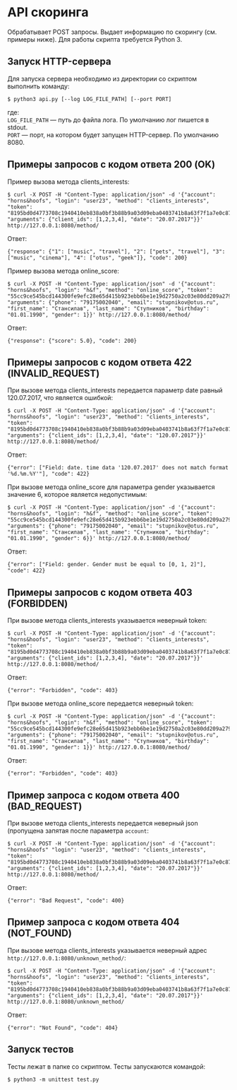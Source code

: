 # API скоринга
Обрабатывает POST запросы. Выдает информацию по скорингу (см. примеры ниже). Для работы скрипта требуется Python 3.

## Запуск HTTP-сервера
Для запуска сервера необходимо из директории со скриптом выполнить команду:
```
$ python3 api.py [--log LOG_FILE_PATH] [--port PORT]
```
где:\
`LOG_FILE_PATH` — путь до файла лога. По умолчанию лог пишется в stdout.\
`PORT` — порт, на котором будет запущен HTTP-сервер. По умолчанию 8080.

## Примеры запросов с кодом ответа 200 (OK)
Пример вызова метода clients_interests: 

```
$ curl -X POST -H "Content-Type: application/json" -d '{"account": "horns&hoofs", "login": "user23", "method": "clients_interests", "token": "8195bd0d4773708c1940410eb838a0bf3b88b9a03d09eba0403741b8a63f7f1a7e0c874be378c297d6332a9f3929c4e2d1524d90d675e6b83cba01372cac2e22", "arguments": {"client_ids": [1,2,3,4], "date": "20.07.2017"}}' http://127.0.0.1:8080/method/
```
Ответ:
 ```
{"response": {"1": ["music", "travel"], "2": ["pets", "travel"], "3": ["music", "cinema"], "4": ["otus", "geek"]}, "code": 200}
 ```
 
Пример вызова метода online_score:
```
$ curl -X POST -H "Content-Type: application/json" -d '{"account": "horns&hoofs", "login": "h&f", "method": "online_score", "token": "55cc9ce545bcd144300fe9efc28e65d415b923ebb6be1e19d2750a2c03e80dd209a27954dca045e5bb12418e7d89b6d718a9e35af34e14e1d5bcd5a08f21fc95", "arguments": {"phone": "79175002040", "email": "stupnikov@otus.ru", "first_name": "Стансилав", "last_name": "Ступников", "birthday": "01.01.1990", "gender": 1}}' http://127.0.0.1:8080/method/

```
Ответ:
```
{"response": {"score": 5.0}, "code": 200}
```

## Примеры запросов с кодом ответа 422 (INVALID_REQUEST)
При вызове метода clients_interests передается параметр date равный 120.07.2017, что является ошибкой: 

```
$ curl -X POST -H "Content-Type: application/json" -d '{"account": "horns&hoofs", "login": "user23", "method": "clients_interests", "token": "8195bd0d4773708c1940410eb838a0bf3b88b9a03d09eba0403741b8a63f7f1a7e0c874be378c297d6332a9f3929c4e2d1524d90d675e6b83cba01372cac2e22", "arguments": {"client_ids": [1,2,3,4], "date": "120.07.2017"}}' http://127.0.0.1:8080/method/
```
Ответ:
```
{"error": ["Field: date. time data '120.07.2017' does not match format '%d.%m.%Y'"], "code": 422}
```
 
При вызове метода online_score для параметра gender указывается значение 6, которое является недопустимым:
```
$ curl -X POST -H "Content-Type: application/json" -d '{"account": "horns&hoofs", "login": "h&f", "method": "online_score", "token": "55cc9ce545bcd144300fe9efc28e65d415b923ebb6be1e19d2750a2c03e80dd209a27954dca045e5bb12418e7d89b6d718a9e35af34e14e1d5bcd5a08f21fc95", "arguments": {"phone": "79175002040", "email": "stupnikov@otus.ru", "first_name": "Стансилав", "last_name": "Ступников", "birthday": "01.01.1990", "gender": 6}}' http://127.0.0.1:8080/method/
```
Ответ:
```
{"error": ["Field: gender. Gender must be equal to [0, 1, 2]"], "code": 422}
```

## Примеры запросов с кодом ответа 403 (FORBIDDEN)
При вызове метода clients_interests указывается неверный token: 

```
$ curl -X POST -H "Content-Type: application/json" -d '{"account": "horns&hoofs", "login": "user23", "method": "clients_interests", "token": "8195bd0d4773708c1940410eb838a0bf3b88b9a03d09eba0403741b8a63f7f1a7e0c874be378c297d6332a9f392975e6b83cba01372cac2e22", "arguments": {"client_ids": [1,2,3,4], "date": "20.07.2017"}}' http://127.0.0.1:8080/method/
```
Ответ:
```
{"error": "Forbidden", "code": 403}
```
 
При вызове метода online_score передается неверный token:
```
$ curl -X POST -H "Content-Type: application/json" -d '{"account": "horns&hoofs", "login": "h&f", "method": "online_score", "token": "55cc9ce545bcd144300fe9efc28e65d415b923ebb6be1e19d2750a2c03e80dd209a27954dca045e5bb12418e7d89b6d718a9e35af34ebcd5a08f21fc95", "arguments": {"phone": "79175002040", "email": "stupnikov@otus.ru", "first_name": "Стансилав", "last_name": "Ступников", "birthday": "01.01.1990", "gender": 1}}' http://127.0.0.1:8080/method/

```
Ответ:
 ```
{"error": "Forbidden", "code": 403}
 ```
## Пример запроса с кодом ответа 400 (BAD_REQUEST)
При вызове метода clients_interests передается неверный json (пропущена запятая после параметра `account`: 

```
$ curl -X POST -H "Content-Type: application/json" -d '{"account": "horns&hoofs" "login": "user23", "method": "clients_interests", "token": "8195bd0d4773708c1940410eb838a0bf3b88b9a03d09eba0403741b8a63f7f1a7e0c874be378c297d6332a9f3929c4e2d1524d90d675e6b83cba01372cac2e22", "arguments": {"client_ids": [1,2,3,4], "date": "20.07.2017"}}' http://127.0.0.1:8080/method/
```
Ответ:
```
{"error": "Bad Request", "code": 400}
```
## Пример запроса с кодом ответа 404 (NOT_FOUND)
При вызове метода clients_interests указывается неверный адрес `http://127.0.0.1:8080/unknown_method/`: 

```
$ curl -X POST -H "Content-Type: application/json" -d '{"account": "horns&hoofs", "login": "user23", "method": "clients_interests", "token": "8195bd0d4773708c1940410eb838a0bf3b88b9a03d09eba0403741b8a63f7f1a7e0c874be378c297d6332a9f3929c4e2d1524d90d675e6b83cba01372cac2e22", "arguments": {"client_ids": [1,2,3,4], "date": "20.07.2017"}}' http://127.0.0.1:8080/unknown_method/
```
Ответ:
```
{"error": "Not Found", "code": 404}
```
## Запуск тестов
Тесты лежат в папке со скриптом. Тесты запускаются командой:
```
$ python3 -m unittest test.py
```
